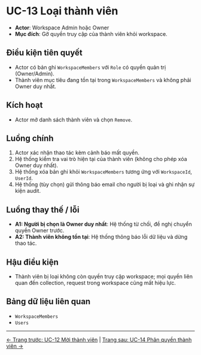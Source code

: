 # UC-13 Loại thành viên

- **Actor**: Workspace Admin hoặc Owner
- **Mục đích**: Gỡ quyền truy cập của thành viên khỏi workspace.

## Điều kiện tiên quyết
- Actor có bản ghi `WorkspaceMembers` với `Role` có quyền quản trị (Owner/Admin).
- Thành viên mục tiêu đang tồn tại trong `WorkspaceMembers` và không phải Owner duy nhất.

## Kích hoạt
- Actor mở danh sách thành viên và chọn `Remove`.

## Luồng chính
1. Actor xác nhận thao tác kèm cảnh báo mất quyền.
2. Hệ thống kiểm tra vai trò hiện tại của thành viên (không cho phép xóa Owner duy nhất).
3. Hệ thống xóa bản ghi khỏi `WorkspaceMembers` tương ứng với `WorkspaceId`, `UserId`.
4. Hệ thống (tùy chọn) gửi thông báo email cho người bị loại và ghi nhận sự kiện audit.

## Luồng thay thế / lỗi
- **A1: Người bị chọn là Owner duy nhất**: Hệ thống từ chối, đề nghị chuyển quyền Owner trước.
- **A2: Thành viên không tồn tại**: Hệ thống thông báo lỗi dữ liệu và dừng thao tác.

## Hậu điều kiện
- Thành viên bị loại không còn quyền truy cập workspace; mọi quyền liên quan đến collection, request trong workspace cũng mất hiệu lực.

## Bảng dữ liệu liên quan
- `WorkspaceMembers`
- `Users`
---
[← Trang trước: UC-12 Mời thành viên](UC-12_InviteMember.md) | [Trang sau: UC-14 Phân quyền thành viên →](UC-14_AssignMemberRole.md)
